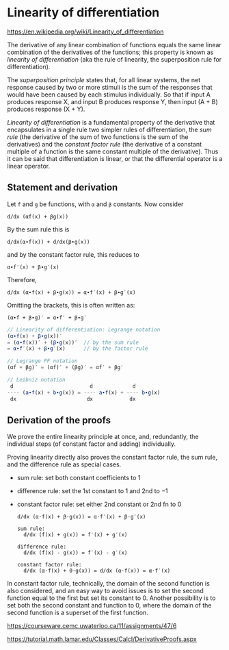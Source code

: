 # Linearity of differentiation

https://en.wikipedia.org/wiki/Linearity_of_differentiation

The derivative of any linear combination of functions equals the same linear combination of the derivatives of the functions; this property is known as *linearity of differentiation* (aka the rule of linearity, the superposition rule for differentiation).

The *superposition principle* states that, for all linear systems, the net response caused by two or more stimuli is the sum of the responses that would have been caused by each stimulus individually. So that if input A produces response X, and input B produces response Y, then input (A + B) produces response (X + Y).

*Linearity of differentiation* is a fundamental property of the derivative that encapsulates in a single rule two simpler rules of differentiation, the *sum rule* (the derivative of the sum of two functions is the sum of the derivatives) and the *constant factor rule* (the derivative of a constant multiple of a function is the same constant multiple of the derivative). Thus it can be said that differentiation is linear, or that the differential operator is a linear operator.

## Statement and derivation

Let `f` and `g` be functions, with `α` and `β` constants. Now consider

    d/dx (αf(x) + βg(x))

By the sum rule this is

    d/dx(α∙f(x)) + d/dx(β∙g(x))

and by the constant factor rule, this reduces to

    α∙f′(x) + β∙g′(x)

Therefore,

    d/dx (α∙f(x) + β∙g(x)) = α∙f′(x) + β∙g′(x)

Omitting the brackets, this is often written as:

    (α∙f + β∙g)′ = α∙f′ + β∙g′


```js
// Linearity of differentiation: Legrange notation
(α∙f(x) + β∙g(x))′
= (α∙f(x))′ + (β∙g(x))′  // by the sum rule
= α∙f′(x) + β∙g′(x)      // by the factor rule

// Legrange PF notation
(αf + βg)′ = (αf)′ + (βg)′ = αf′ + βg′

// Leibniz notation
 d                         d             d
---- (a∙f(x) + b∙g(x)) = ---- a∙f(x) + ---- b∙g(x)
 dx                       dx            dx
```


## Derivation of the proofs

We prove the entire linearity principle at once, and, redundantly, the individual steps (of constant factor and adding) individually.

Proving linearity directly also proves the constant factor rule, the sum rule, and the difference rule as special cases.
- sum rule: set both constant coefficients to 1
- difference rule: set the 1st constant to 1 and 2nd to −1
- constant factor rule: set either 2nd constant or 2nd fn to 0

      d/dx (α⋅f(x) + β⋅g(x)) = α⋅f′(x) + β⋅g′(x)

      sum rule:
        d/dx (f(x) + g(x)) = f′(x) + g′(x)

      difference rule:
        d/dx (f(x) - g(x)) = f′(x) - g′(x)

      constant factor rule:
        d/dx (α⋅f(x) + 0⋅g(x)) = d/dx (α⋅f(x)) = α⋅f′(x)

In constant factor rule, technically, the domain of the second function is also considered, and an easy way to avoid issues is to set the second function equal to the first but set its constant to 0. Another possibility is to set both the second constant and function to 0, where the domain of the second function is a superset of the first function.

https://courseware.cemc.uwaterloo.ca/11/assignments/47/6

https://tutorial.math.lamar.edu/Classes/CalcI/DerivativeProofs.aspx
